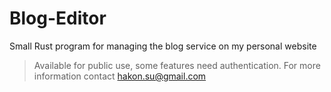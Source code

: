 # Blog-Editor
Small Rust program for managing the blog service on my personal website

> Available for public use, some features need authentication. For more information contact hakon.su@gmail.com